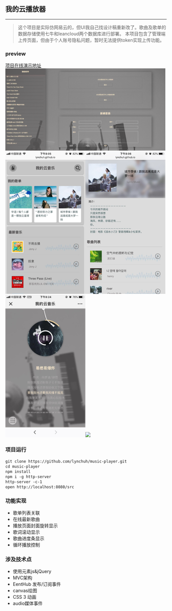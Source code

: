 ## 我的云播放器
---------
> 这个项目是实际仿网易云的，但UI我自己找设计稿重新改了。歌曲及歌单的数据存储使用七牛和leancloud两个数据库进行部署。
本项目包含了管理端上传页面，但由于个人账号隐私问题，暂时无法提供token实现上传功能。
### preview
[项目在线演示地址](https://lynchuh.github.io/projectPreview/music-player/)
<img src="./previewImg/admin.png" width="500px"/>
<img src="./previewImg/index.jpg" width="250px"/><img src="./previewImg/songlist.jpg" width="250px"/>
<img src="./previewImg/songPlaying.jpg" width="250px"/><img src="./previewImg/songPlaying.gif" width="250px"/>

### 项目运行
```
git clone https://github.com/lynchuh/music-player.git
cd music-player
npm install
npm i -g http-server 
http-server -c-1
open http://localhost:8080/src
```
### 功能实现
- 歌单列表关联
- 在线最新歌曲
- 播放页面封面旋转显示
- 歌词滚动显示
- 歌曲进度条显示
- 循环播放控制

### 涉及技术点
- 使用元素js&jQuery
- MVC架构
- EentHub 发布/订阅事件
- canvas绘图
- CSS 3 动画
- audio媒体事件
